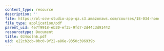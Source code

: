 ```yaml
---
content_type: resource
description: ''
file: https://ol-ocw-studio-app-qa.s3.amazonaws.com/courses/18-034-honors-differential-equations-spring-2004/e22cb2cb0bc09f22a86e9350c396939b_034soln6.pdf
file_type: application/pdf
parent_uid: 4e7f9918-eb20-ef35-9fd7-2d44c3d91442
resourcetype: Document
title: 034soln6.pdf
uid: e22cb2cb-0bc0-9f22-a86e-9350c396939b
---
```

